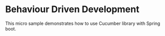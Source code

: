 # Behaviour Driven Development

This micro sample demonstrates how to use Cucumber library with Spring boot. 